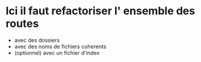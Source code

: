 # Ici il faut refactoriser l' ensemble des routes

- avec des dossiers
- avec des noms de fichiers coherents
- (optionnel) avec un fichier d'index
